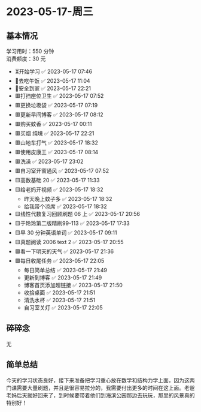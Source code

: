 # 2023-05-17-周三

## 基本情况

学习用时：550 分钟  
消费额度：30 元

-   ⏳开始学习 ✅ 2023-05-17 07:46
-   🍕去吃午饭 ✅ 2023-05-17 11:04
-   📍安全到家 ✅ 2023-05-17 22:21
-   🟥打扫座位卫生 ✅ 2023-05-17 07:52
-   🟥更换垃圾袋 ✅ 2023-05-17 07:19
-   🟥更新早间博客 ✅ 2023-05-17 08:12
-   🟥购买蚊香 ✅ 2023-05-17 00:11
-   🟥买烟 纯境 ✅ 2023-05-17 22:21
-   🟥山地车打气 ✅ 2023-05-17 18:32
-   🟥使用皮康王 ✅ 2023-05-17 08:14
-   🟥洗澡 ✅ 2023-05-17 23:02
-   🟥自习室开窗通风 ✅ 2023-05-17 07:52
-   🟨高数基础 20 ✅ 2023-05-17 11:33
-   🟨给老妈开视频 ✅ 2023-05-17 18:32
    -   昨天晚上蚊子多 ✅ 2023-05-17 18:32
    -   给我带个凉席 ✅ 2023-05-17 18:32
-   🟨线性代数复习回顾刷题 06 上 ✅ 2023-05-17 20:56
-   🟨于玲玲第二版精刷99-113 ✅ 2023-05-17 17:33
-   🟨早 30 分钟英语单词 ✅ 2023-05-17 09:11
-   🟨真题阅读 2006 text 2 ✅ 2023-05-17 20:55
-   🟩看一下明天的天气 ✅ 2023-05-17 21:36
-   🟩每日收尾任务 ✅ 2023-05-17 22:05
    -   每日简单总结 ✅ 2023-05-17 21:49
    -   更新到博客 ✅ 2023-05-17 21:49
    -   博客首页添加超链接 ✅ 2023-05-17 21:50
    -   收拾桌面 ✅ 2023-05-17 21:51
    -   清洗水杯 ✅ 2023-05-17 21:51
    -   自习室关灯 ✅ 2023-05-17 22:05

## 碎碎念

无

## 简单总结

今天的学习状态良好，接下来准备把学习重心放在数学和结构力学上面，因为这两门课需要大量刷题，并且是很容易拉分的，我需要付出更多的时间在这上面。老爸老妈后天就好回来了，到时候要带着他们到海滨公园那边去玩玩，那里的风景真的特别好！
